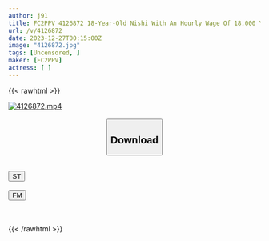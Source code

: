```yaml
---
author: j91
title: FC2PPV 4126872 18-Year-Old Nishi With An Hourly Wage Of 18,000 Yen Part-Time Job At The Cloth Lounge! ! In Fact, She Is Also An Entertainer… She Was Having Creampie Sex Outdoors With Her Divine Beauty, Divine Breasts, And Divine Style, When A Car Came In And She Panicked! Complete First Shooting "Individual Shooting" 394th Original Individual Shooting [cen]
url: /v/4126872
date: 2023-12-27T00:15:00Z
image: "4126872.jpg"
tags: [Uncensored, ]
maker: [FC2PPV]
actress: [ ]
---
```



{{< rawhtml >}}

<div class="video" data-videoid="okeQJvbgjyiJVWB">
    <a href="javascript:;">
        <img src="/v/4126872/4126872.jpg" width="WIDTH" height="HEIGHT" alt="4126872.mp4" loading="lazy">
    </a>
</div>

<script type="text/javascript" src="https://j91.asia/asset/on-demand-st.js"></script>

<br>
  <link rel="stylesheet" href="https://j91.asia/asset/bs5.css">
  
  <center>
  <button class="btn btn-primary" type="button" data-bs-toggle="collapse" data-bs-target=".multi-collapse" aria-expanded="false" aria-controls="multiCollapseExample1 multiCollapseExample2"><h2>Download</h2></button></center>
</p>
<div class="row">
  <div class="col">
    <div class="collapse multi-collapse" id="multiCollapseExample1">
      <div class="card card-body">
	      	      <br>
<div class="buttons">  
<a href="https://streamtape.to/v/okeQJvbgjyiJVWB" target="_blank"><button class="btn-hover color-3"><i class="fa fa-download"></i> ST</button></a></div>
    </div>
  </div>
</div>
  <div class="col">
    <div class="collapse multi-collapse" id="multiCollapseExample2">
      <div class="card card-body">
	      <br>
<div class="buttons">
    <a href="https://filemoon.sx/d/3frpb7j6cmsr" target="_blank"><button class="btn-hover color-8"><i class="fa fa-download"></i> FM</button></a></div>
<br><br>
      </div>
    </div>
  </div>
</div>

{{< /rawhtml >}}